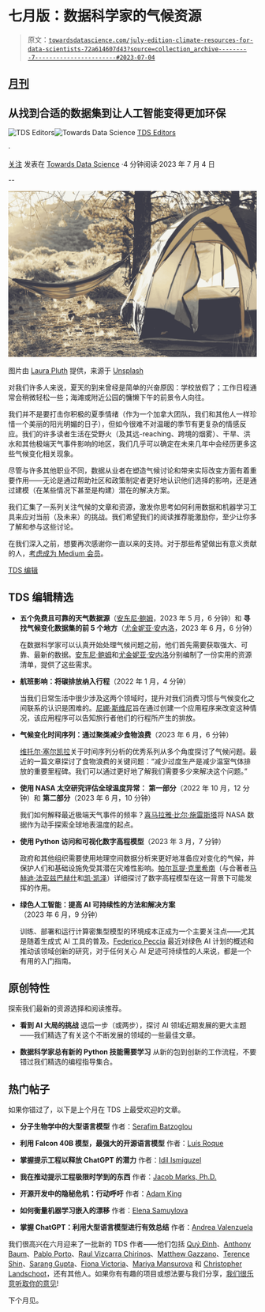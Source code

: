 # 七月版：数据科学家的气候资源

> 原文：[`towardsdatascience.com/july-edition-climate-resources-for-data-scientists-72a614607d43?source=collection_archive---------7-----------------------#2023-07-04`](https://towardsdatascience.com/july-edition-climate-resources-for-data-scientists-72a614607d43?source=collection_archive---------7-----------------------#2023-07-04)

## [月刊](https://towardsdatascience.com/tagged/monthly-edition)

## 从找到合适的数据集到让人工智能变得更加环保

[](https://towardsdatascience.medium.com/?source=post_page-----72a614607d43--------------------------------)![TDS Editors](https://towardsdatascience.medium.com/?source=post_page-----72a614607d43--------------------------------)[](https://towardsdatascience.com/?source=post_page-----72a614607d43--------------------------------)![Towards Data Science](https://towardsdatascience.com/?source=post_page-----72a614607d43--------------------------------) [TDS Editors](https://towardsdatascience.medium.com/?source=post_page-----72a614607d43--------------------------------)

·

[关注](https://medium.com/m/signin?actionUrl=https%3A%2F%2Fmedium.com%2F_%2Fsubscribe%2Fuser%2F7e12c71dfa81&operation=register&redirect=https%3A%2F%2Ftowardsdatascience.com%2Fjuly-edition-climate-resources-for-data-scientists-72a614607d43&user=TDS+Editors&userId=7e12c71dfa81&source=post_page-7e12c71dfa81----72a614607d43---------------------post_header-----------) 发表在 [Towards Data Science](https://towardsdatascience.com/?source=post_page-----72a614607d43--------------------------------) ·4 分钟阅读·2023 年 7 月 4 日[](https://medium.com/m/signin?actionUrl=https%3A%2F%2Fmedium.com%2F_%2Fvote%2Ftowards-data-science%2F72a614607d43&operation=register&redirect=https%3A%2F%2Ftowardsdatascience.com%2Fjuly-edition-climate-resources-for-data-scientists-72a614607d43&user=TDS+Editors&userId=7e12c71dfa81&source=-----72a614607d43---------------------clap_footer-----------)

--

[](https://medium.com/m/signin?actionUrl=https%3A%2F%2Fmedium.com%2F_%2Fbookmark%2Fp%2F72a614607d43&operation=register&redirect=https%3A%2F%2Ftowardsdatascience.com%2Fjuly-edition-climate-resources-for-data-scientists-72a614607d43&source=-----72a614607d43---------------------bookmark_footer-----------)![](img/28421fccdc26809b9907cca3484445f0.png)

图片由 [Laura Pluth](https://unsplash.com/de/@lpluthphoto?utm_source=medium&utm_medium=referral) 提供，来源于 [Unsplash](https://unsplash.com/?utm_source=medium&utm_medium=referral)

对我们许多人来说，夏天的到来曾经是简单的兴奋原因：学校放假了；工作日程通常会稍微轻松一些；海滩或附近公园的慵懒下午的前景令人向往。

我们并不是要打击你积极的夏季情绪（作为一个加拿大团队，我们和其他人一样珍惜一个美丽的阳光明媚的日子），但如今很难不对温暖的季节有更复杂的情感反应。我们的许多读者生活在受野火（及其远-reaching、跨境的烟雾）、干旱、洪水和其他极端天气事件影响的地区，我们几乎可以确定在未来几年中会经历更多这些气候变化相关现象。

尽管与许多其他职业不同，数据从业者在塑造气候讨论和带来实际改变方面有着重要作用——无论是通过帮助社区和政策制定者更好地认识他们选择的影响，还是通过建模（在某些情况下甚至是构建）潜在的解决方案。

我们汇集了一系列关注气候的文章和资源，激发你思考如何利用数据和机器学习工具来应对当前（及未来）的挑战。我们希望我们的阅读推荐能激励你，至少让你多了解和参与这些讨论。

在我们深入之前，想要再次感谢你一直以来的支持。对于那些希望做出有意义贡献的人，[考虑成为 Medium 会员](https://bit.ly/tds-membership)。

[TDS 编辑](https://medium.com/u/7e12c71dfa81?source=post_page-----72a614607d43--------------------------------)

## TDS 编辑精选

+   **五个免费且可靠的天气数据源**（[安东尼·鲍姆](https://medium.com/u/ad510de786e8?source=post_page-----72a614607d43--------------------------------)，2023 年 5 月，6 分钟）和 **寻找气候变化数据集的前 5 个地方**（[尤金妮亚·安内洛](https://medium.com/u/86fdc517c278?source=post_page-----72a614607d43--------------------------------)，2023 年 6 月，6 分钟）

    在数据科学家可以认真开始处理气候问题之前，他们首先需要获取强大、可靠、最新的数据。[安东尼·鲍姆](https://medium.com/u/ad510de786e8?source=post_page-----72a614607d43--------------------------------)和[尤金妮亚·安内洛](https://medium.com/u/86fdc517c278?source=post_page-----72a614607d43--------------------------------)分别编制了一份实用的资源清单，提供了这些需求。

+   **航班影响：将碳排放纳入行程**（2022 年 1 月，4 分钟）

    当我们日常生活中很少涉及这两个领域时，提升对我们消费习惯与气候变化之间联系的认识是困难的。[尼娜·斯维尼](https://medium.com/u/6e209ee7d400?source=post_page-----72a614607d43--------------------------------)旨在通过创建一个应用程序来改变这种情况，该应用程序可以告知旅行者他们的行程所产生的排放。

+   **气候变化时间序列：通过聚类减少食物浪费**（2023 年 6 月，6 分钟）

    [维托尔·塞尔凯拉](https://medium.com/u/efb5f27c836d?source=post_page-----72a614607d43--------------------------------)关于时间序列分析的优秀系列从多个角度探讨了气候问题。最近的一篇文章探讨了食物浪费的关键问题：“减少过度生产是减少温室气体排放的重要里程碑。我们可以通过更好地了解我们需要多少来解决这个问题。”

+   **使用 NASA 太空研究评估全球温度异常：** **第一部分**（2022 年 10 月，12 分钟）和 **第二部分**（2023 年 6 月，10 分钟）

    我们如何解释最近极端天气事件的频率？[喜马拉雅·比尔·施雷斯塔](https://medium.com/u/ba33e6d0d27b?source=post_page-----72a614607d43--------------------------------)将 NASA 数据作为动手探索全球地表温度的起点。

+   **使用 Python 访问和可视化数字高程模型**（2023 年 3 月，7 分钟）

    政府和其他组织需要使用地理空间数据分析来更好地准备应对变化的气候，并保护人们和基础设施免受其潜在灾难性影响。[帕尔瓦提·克里希南](https://medium.com/u/102000f20d44?source=post_page-----72a614607d43--------------------------------)（与合著者[马赫迪·法亚兹巴赫什](https://medium.com/u/3138ef9e59d5?source=post_page-----72a614607d43--------------------------------)和[凯·凯泽](https://medium.com/u/ea66398a2a31?source=post_page-----72a614607d43--------------------------------)）详细探讨了数字高程模型在这一背景下可能发挥的作用。

+   **绿色人工智能：提高 AI 可持续性的方法和解决方案**（2023 年 6 月，9 分钟）

    训练、部署和运行计算密集型模型的环境成本正成为一个主要关注点——尤其是随着生成式 AI 工具的普及。[Federico Peccia](https://medium.com/u/ce527bed0faf?source=post_page-----72a614607d43--------------------------------) 最近对绿色 AI 计划的概述和推动该领域创新的研究，对于任何关心 AI 足迹可持续性的人来说，都是一个有用的入门指南。

## 原创特性

探索我们最新的资源选择和阅读推荐。

+   **看到 AI 大局的挑战** 退后一步（或两步），探讨 AI 领域近期发展的更大主题——我们精选了有关这个不断发展的领域的一些最佳文章。

+   **数据科学家总有新的 Python 技能需要学习** 从新的包到创新的工作流程，不要错过我们精选的编程指导集合。

## 热门帖子

如果你错过了，以下是上个月在 TDS 上最受欢迎的文章。

+   **分子生物学中的大型语言模型** 作者：[Serafim Batzoglou](https://medium.com/u/ccf342949c4?source=post_page-----72a614607d43--------------------------------)

+   **利用 Falcon 40B 模型，最强大的开源语言模型** 作者：[Luís Roque](https://medium.com/u/2195f049db86?source=post_page-----72a614607d43--------------------------------)

+   **掌握提示工程以释放 ChatGPT 的潜力** 作者：[Idil Ismiguzel](https://medium.com/u/6d965c736f2?source=post_page-----72a614607d43--------------------------------)

+   **我在推动提示工程极限时学到的东西** 作者：[Jacob Marks, Ph.D.](https://medium.com/u/f7dc0c0eae92?source=post_page-----72a614607d43--------------------------------)

+   **开源开发中的隐秘危机：行动呼吁** 作者：[Adam King](https://medium.com/u/6e3a5234f1cc?source=post_page-----72a614607d43--------------------------------)

+   **如何衡量机器学习嵌入的漂移** 作者：[Elena Samuylova](https://medium.com/u/9621354b583a?source=post_page-----72a614607d43--------------------------------)

+   **掌握 ChatGPT：利用大型语言模型进行有效总结** 作者：[Andrea Valenzuela](https://medium.com/u/a6f3f1654c3?source=post_page-----72a614607d43--------------------------------)

我们很高兴在六月迎来了一批新的 TDS 作者——他们包括 [Quý Đinh](https://medium.com/u/44a47bf76e4e?source=post_page-----72a614607d43--------------------------------)、[Anthony Baum](https://medium.com/u/ad510de786e8?source=post_page-----72a614607d43--------------------------------)、[Pablo Porto](https://medium.com/u/a6f9bc7e34a6?source=post_page-----72a614607d43--------------------------------)、[Raul Vizcarra Chirinos](https://medium.com/u/3da7d5d185b5?source=post_page-----72a614607d43--------------------------------)、[Matthew Gazzano](https://medium.com/u/626000912ce9?source=post_page-----72a614607d43--------------------------------)、[Terence Shin](https://medium.com/u/360a9d4d19ab?source=post_page-----72a614607d43--------------------------------)、[Sarang Gupta](https://medium.com/u/b597879e5921?source=post_page-----72a614607d43--------------------------------)、[Fiona Victoria](https://medium.com/u/946e42b7146f?source=post_page-----72a614607d43--------------------------------)、[Mariya Mansurova](https://medium.com/u/15a29a4fc6ad?source=post_page-----72a614607d43--------------------------------) 和 [Christopher Landschoot](https://medium.com/u/b64548f914a5?source=post_page-----72a614607d43--------------------------------)，还有其他人。如果你有有趣的项目或想法要与我们分享，[我们很乐意听取你的意见](http://bit.ly/write-for-tds)!

下个月见。
